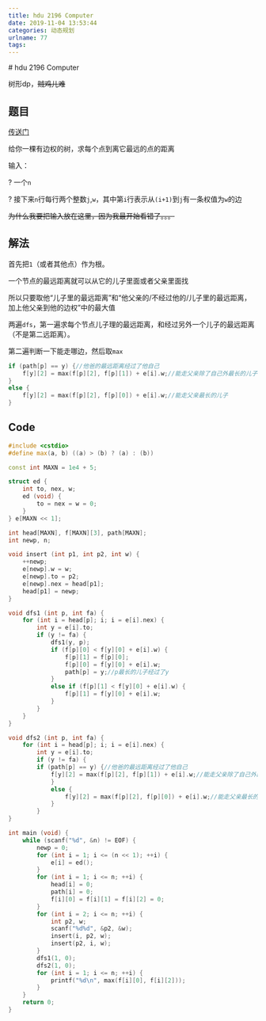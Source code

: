 ```yaml
---
title: hdu 2196 Computer
date: 2019-11-04 13:53:44
categories: 动态规划
urlname: 77
tags:
---
```

<!--markdown--># hdu 2196 Computer

树形dp，~~贼鸡儿难~~

## 题目

[传送门](http://acm.hdu.edu.cn/showproblem.php?pid=2196)

给你一棵有边权的树，求每个点到离它最远的点的距离

输入：

?	一个`n`

?	接下来`n`行每行两个整数`j`,`w`，其中第`i`行表示从`(i+1)`到`j`有一条权值为`w`的边

~~为什么我要把输入放在这里，因为我最开始看错了。。。~~

## 解法

首先把`1`（或者其他点）作为根。

一个节点的最远距离就可以从它的儿子里面或者父亲里面找

所以只要取他“儿子里的最远距离”和“他父亲的/不经过他的/儿子里的最远距离，加上他父亲到他的边权”中的最大值

两遍`dfs`，第一遍求每个节点儿子理的最远距离，和经过另外一个儿子的最远距离（不是第二远距离）。

第二遍判断一下能走哪边，然后取`max`

```cpp
if (path[p] == y) {//他爸的最远距离经过了他自己
    f[y][2] = max(f[p][2], f[p][1]) + e[i].w;//能走父亲除了自己外最长的儿子
}
else {
    f[y][2] = max(f[p][2], f[p][0]) + e[i].w;//能走父亲最长的儿子
}
```

## Code

```cpp
#include <cstdio>
#define max(a, b) ((a) > (b) ? (a) : (b))

const int MAXN = 1e4 + 5;

struct ed {
	int to, nex, w;
	ed (void) {
		to = nex = w = 0;
	}
} e[MAXN << 1];

int head[MAXN], f[MAXN][3], path[MAXN];
int newp, n;

void insert (int p1, int p2, int w) {
	++newp;
	e[newp].w = w;
	e[newp].to = p2;
	e[newp].nex = head[p1];
	head[p1] = newp;
}

void dfs1 (int p, int fa) {
	for (int i = head[p]; i; i = e[i].nex) {
		int y = e[i].to;
		if (y != fa) {
			dfs1(y, p);
			if (f[p][0] < f[y][0] + e[i].w) {
				f[p][1] = f[p][0];
				f[p][0] = f[y][0] + e[i].w;
				path[p] = y;//p最长的儿子经过了y
			}
			else if (f[p][1] < f[y][0] + e[i].w) {
				f[p][1] = f[y][0] + e[i].w;
			}
		}
	}
}

void dfs2 (int p, int fa) {
	for (int i = head[p]; i; i = e[i].nex) {
		int y = e[i].to;
		if (y != fa) {
		if (path[p] == y) {//他爸的最远距离经过了他自己
		    f[y][2] = max(f[p][2], f[p][1]) + e[i].w;//能走父亲除了自己外最长的儿子
			}
			else {
			    f[y][2] = max(f[p][2], f[p][0]) + e[i].w;//能走父亲最长的儿子
			}
		}
}

int main (void) {
	while (scanf("%d", &n) != EOF) {
		newp = 0;
		for (int i = 1; i <= (n << 1); ++i) {
			e[i] = ed();
		}
		for (int i = 1; i <= n; ++i) {
			head[i] = 0;
			path[i] = 0;
			f[i][0] = f[i][1] = f[i][2] = 0;
		}
		for (int i = 2; i <= n; ++i) {
			int p2, w;
			scanf("%d%d", &p2, &w);
			insert(i, p2, w);
			insert(p2, i, w);
		}
		dfs1(1, 0);
		dfs2(1, 0);
		for (int i = 1; i <= n; ++i) {
			printf("%d\n", max(f[i][0], f[i][2]));
		}
	}
	return 0;
}
```

